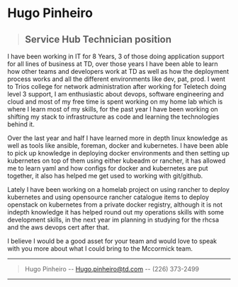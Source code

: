 


# Hugo Pinheiro

> ## Service Hub Technician position   
> 

I have been working in IT for 8 Years, 3 of those doing application support for all lines of business at TD, over those years I have been able to learn how other teams and developers
work at TD as well as how the deployment process works and all the different environments like dev, pat, prod.
I went to Trios college for network administration after working for Teletech doing level 3 support, I am enthusiastic about devops, software engineering and cloud
and most of my free time is spent working on my home lab which is where I learn most of my skills, for the past year I have been working on shifting my stack to 
infrastructure as code and learning the technologies behind it. 

Over the last year and half I have learned more in depth linux knowledge as well as tools like ansible, foreman, docker and kubernetes.
I have been able to pick up knowledge in deploying docker environments and then setting up kubernetes on top of them using either kubeadm or rancher, it has allowed me to learn 
yaml and how configs for docker and kubernetes are put together, it also has helped me get used to working with git/github.

Lately I have been working on a homelab project on using rancher to deploy kubernetes and using opensource rancher catalogue items to deploy openstack on kubernetes from a 
private docker registry, although it is not indepth knowledge it has helped round out my operations skills with some development skills, in the next year im planning in 
studying for the rhcsa and the aws devops cert after that.

I believe I would be a good asset for your team and would love to speak with you more about what I could bring to the Mccormick team.


------

> Hugo Pinheiro -- [Hugo.pinheiro@td.com](hugo.pinheiro@td.com) -- (226) 373-2499

------
